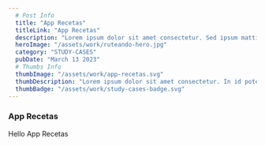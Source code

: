 ```yaml
---
  # Post Info
  title: "App Recetas"
  titleLink: "App Recetas"
  description: "Lorem ipsum dolor sit amet consectetur. Sed ipsum mattis hendrerit sed arcu sit sed massa. Ac ornare porttitor pharetra condimentum sit nisi nisl nunc mauris. Tempus mauris a nibh dignissim fringilla aliquam ante odio. Velit morbi eu cursus nisi dolor pellentesque nisl. Dictum aliquet pharetra odio non. Ac libero vel odio proin. In et aenean at ac. Nullam."
  heroImage: "/assets/work/ruteando-hero.jpg"
  category: "STUDY-CASES"
  pubDate: "March 13 2023"
  # Thumbs Info
  thumbImage: "/assets/work/app-recetas.svg"
  thumbDescription: "Lorem ipsum dolor sit amet consectetur. In id potenti ut facilisi. Facilisis orci mauris molestie felis enim id auctor mauris. Dignissim posuere aliquet lorem cras."
  thumbBadge: "/assets/work/study-cases-badge.svg"
---
```

### App Recetas

Hello App Recetas